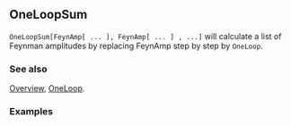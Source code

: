 ## OneLoopSum

`OneLoopSum[FeynAmp[ ... ], FeynAmp[ ... ] , ...]` will calculate a list of Feynman amplitudes by replacing FeynAmp step by step by `OneLoop`.

### See also

[Overview](Extra/FeynCalc.md), [OneLoop](OneLoop.md).

### Examples
